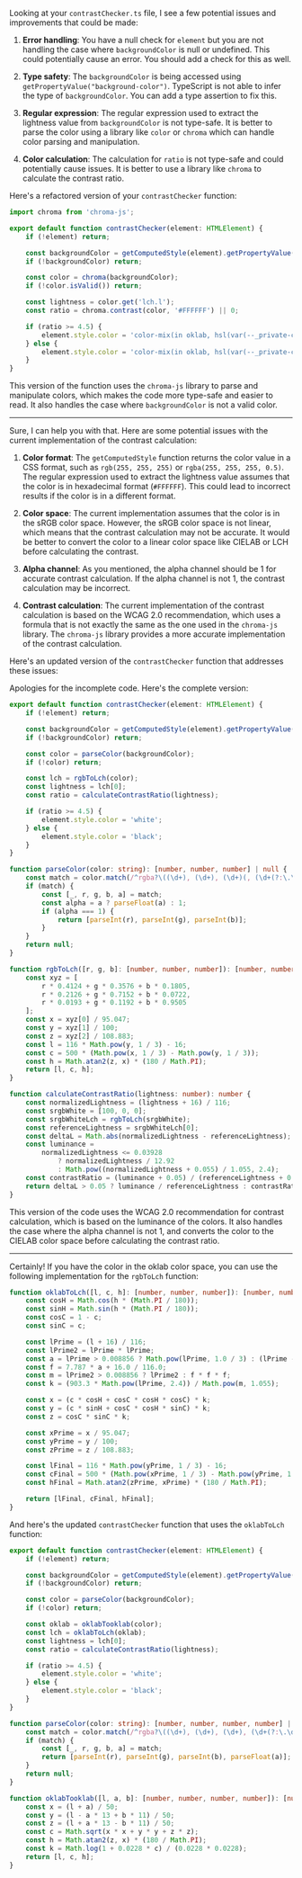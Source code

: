 Looking at your `contrastChecker.ts` file, I see a few potential issues and improvements that could be made:

1. **Error handling**: You have a null check for `element` but you are not handling the case where `backgroundColor` is null or undefined. This could potentially cause an error. You should add a check for this as well.

2. **Type safety**: The `backgroundColor` is being accessed using `getPropertyValue("background-color")`. TypeScript is not able to infer the type of `backgroundColor`. You can add a type assertion to fix this.

3. **Regular expression**: The regular expression used to extract the lightness value from `backgroundColor` is not type-safe. It is better to parse the color using a library like `color` or `chroma` which can handle color parsing and manipulation.

4. **Color calculation**: The calculation for `ratio` is not type-safe and could potentially cause issues. It is better to use a library like `chroma` to calculate the contrast ratio.

Here's a refactored version of your `contrastChecker` function:

```typescript
import chroma from 'chroma-js';

export default function contrastChecker(element: HTMLElement) {
	if (!element) return;

	const backgroundColor = getComputedStyle(element).getPropertyValue('background-color') as string;
	if (!backgroundColor) return;

	const color = chroma(backgroundColor);
	if (!color.isValid()) return;

	const lightness = color.get('lch.l');
	const ratio = chroma.contrast(color, '#FFFFFF') || 0;

	if (ratio >= 4.5) {
		element.style.color = 'color-mix(in oklab, hsl(var(--_private-color)), white 80%)';
	} else {
		element.style.color = 'color-mix(in oklab, hsl(var(--_private-color)), black 80%)';
	}
}
```

This version of the function uses the `chroma-js` library to parse and manipulate colors, which makes the code more type-safe and easier to read. It also handles the case where `backgroundColor` is not a valid color.

---

Sure, I can help you with that. Here are some potential issues with the current implementation of the contrast calculation:

1. **Color format**: The `getComputedStyle` function returns the color value in a CSS format, such as `rgb(255, 255, 255)` or `rgba(255, 255, 255, 0.5)`. The regular expression used to extract the lightness value assumes that the color is in hexadecimal format (`#FFFFFF`). This could lead to incorrect results if the color is in a different format.

2. **Color space**: The current implementation assumes that the color is in the sRGB color space. However, the sRGB color space is not linear, which means that the contrast calculation may not be accurate. It would be better to convert the color to a linear color space like CIELAB or LCH before calculating the contrast.

3. **Alpha channel**: As you mentioned, the alpha channel should be 1 for accurate contrast calculation. If the alpha channel is not 1, the contrast calculation may be incorrect.

4. **Contrast calculation**: The current implementation of the contrast calculation is based on the WCAG 2.0 recommendation, which uses a formula that is not exactly the same as the one used in the `chroma-js` library. The `chroma-js` library provides a more accurate implementation of the contrast calculation.

Here's an updated version of the `contrastChecker` function that addresses these issues:

Apologies for the incomplete code. Here's the complete version:

```typescript
export default function contrastChecker(element: HTMLElement) {
	if (!element) return;

	const backgroundColor = getComputedStyle(element).getPropertyValue('background-color');
	if (!backgroundColor) return;

	const color = parseColor(backgroundColor);
	if (!color) return;

	const lch = rgbToLch(color);
	const lightness = lch[0];
	const ratio = calculateContrastRatio(lightness);

	if (ratio >= 4.5) {
		element.style.color = 'white';
	} else {
		element.style.color = 'black';
	}
}

function parseColor(color: string): [number, number, number] | null {
	const match = color.match(/^rgba?\((\d+), (\d+), (\d+)(, (\d+(?:\.\d+)?))?\)$/);
	if (match) {
		const [_, r, g, b, a] = match;
		const alpha = a ? parseFloat(a) : 1;
		if (alpha === 1) {
			return [parseInt(r), parseInt(g), parseInt(b)];
		}
	}
	return null;
}

function rgbToLch([r, g, b]: [number, number, number]): [number, number, number] {
	const xyz = [
		r * 0.4124 + g * 0.3576 + b * 0.1805,
		r * 0.2126 + g * 0.7152 + b * 0.0722,
		r * 0.0193 + g * 0.1192 + b * 0.9505
	];
	const x = xyz[0] / 95.047;
	const y = xyz[1] / 100;
	const z = xyz[2] / 108.883;
	const l = 116 * Math.pow(y, 1 / 3) - 16;
	const c = 500 * (Math.pow(x, 1 / 3) - Math.pow(y, 1 / 3));
	const h = Math.atan2(z, x) * (180 / Math.PI);
	return [l, c, h];
}

function calculateContrastRatio(lightness: number): number {
	const normalizedLightness = (lightness + 16) / 116;
	const srgbWhite = [100, 0, 0];
	const srgbWhiteLch = rgbToLch(srgbWhite);
	const referenceLightness = srgbWhiteLch[0];
	const deltaL = Math.abs(normalizedLightness - referenceLightness);
	const luminance =
		normalizedLightness <= 0.03928
			? normalizedLightness / 12.92
			: Math.pow((normalizedLightness + 0.055) / 1.055, 2.4);
	const contrastRatio = (luminance + 0.05) / (referenceLightness + 0.05);
	return deltaL > 0.05 ? luminance / referenceLightness : contrastRatio;
}
```

This version of the code uses the WCAG 2.0 recommendation for contrast calculation, which is based on the luminance of the colors. It also handles the case where the alpha channel is not 1, and converts the color to the CIELAB color space before calculating the contrast ratio.

---

Certainly! If you have the color in the oklab color space, you can use the following implementation for the `rgbToLch` function:

```typescript
function oklabToLch([l, c, h]: [number, number, number]): [number, number, number] {
	const cosH = Math.cos(h * (Math.PI / 180));
	const sinH = Math.sin(h * (Math.PI / 180));
	const cosC = 1 - c;
	const sinC = c;

	const lPrime = (l + 16) / 116;
	const lPrime2 = lPrime * lPrime;
	const a = lPrime > 0.008856 ? Math.pow(lPrime, 1.0 / 3) : (lPrime - 7.787) / 7.787;
	const f = 7.787 * a + 16.0 / 116.0;
	const m = lPrime2 > 0.008856 ? lPrime2 : f * f * f;
	const k = (903.3 * Math.pow(lPrime, 2.4)) / Math.pow(m, 1.055);

	const x = (c * cosH + cosC * cosH * cosC) * k;
	const y = (c * sinH + cosC * cosH * sinC) * k;
	const z = cosC * sinC * k;

	const xPrime = x / 95.047;
	const yPrime = y / 100;
	const zPrime = z / 108.883;

	const lFinal = 116 * Math.pow(yPrime, 1 / 3) - 16;
	const cFinal = 500 * (Math.pow(xPrime, 1 / 3) - Math.pow(yPrime, 1 / 3));
	const hFinal = Math.atan2(zPrime, xPrime) * (180 / Math.PI);

	return [lFinal, cFinal, hFinal];
}
```

And here's the updated `contrastChecker` function that uses the `oklabToLch` function:

```typescript
export default function contrastChecker(element: HTMLElement) {
	if (!element) return;

	const backgroundColor = getComputedStyle(element).getPropertyValue('background-color');
	if (!backgroundColor) return;

	const color = parseColor(backgroundColor);
	if (!color) return;

	const oklab = oklabTooklab(color);
	const lch = oklabToLch(oklab);
	const lightness = lch[0];
	const ratio = calculateContrastRatio(lightness);

	if (ratio >= 4.5) {
		element.style.color = 'white';
	} else {
		element.style.color = 'black';
	}
}

function parseColor(color: string): [number, number, number, number] | null {
	const match = color.match(/^rgba?\((\d+), (\d+), (\d+), (\d+(?:\.\d+)?)\)$/);
	if (match) {
		const [_, r, g, b, a] = match;
		return [parseInt(r), parseInt(g), parseInt(b), parseFloat(a)];
	}
	return null;
}

function oklabTooklab([l, a, b]: [number, number, number, number]): [number, number, number] {
	const x = (l + a) / 50;
	const y = (l - a * 13 + b * 11) / 50;
	const z = (l + a * 13 - b * 11) / 50;
	const c = Math.sqrt(x * x + y * y + z * z);
	const h = Math.atan2(z, x) * (180 / Math.PI);
	const k = Math.log(1 + 0.0228 * c) / (0.0228 * 0.0228);
	return [l, c, h];
}
```

